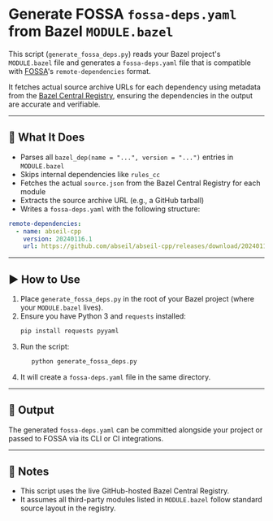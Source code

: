 # Generate FOSSA `fossa-deps.yaml` from Bazel `MODULE.bazel`

This script (`generate_fossa_deps.py`) reads your Bazel project's `MODULE.bazel` file and generates a `fossa-deps.yaml` file that is compatible with [FOSSA](https://fossa.com/)'s `remote-dependencies` format.

It fetches actual source archive URLs for each dependency using metadata from the [Bazel Central Registry](https://registry.bazel.build/), ensuring the dependencies in the output are accurate and verifiable.

---

## 🔧 What It Does

- Parses all `bazel_dep(name = "...", version = "...")` entries in `MODULE.bazel`
- Skips internal dependencies like `rules_cc`
- Fetches the actual `source.json` from the Bazel Central Registry for each module
- Extracts the source archive URL (e.g., a GitHub tarball)
- Writes a `fossa-deps.yaml` with the following structure:

```yaml
remote-dependencies:
  - name: abseil-cpp
    version: 20240116.1
    url: https://github.com/abseil/abseil-cpp/releases/download/20240116.1/abseil-cpp-20240116.1.tar.gz
```

---

## ▶️ How to Use

1. Place `generate_fossa_deps.py` in the root of your Bazel project (where your `MODULE.bazel` lives).
2. Ensure you have Python 3 and `requests` installed:
   ```bash
   pip install requests pyyaml
   ```
3. Run the script:
   ```bash
      python generate_fossa_deps.py
   ```
4. It will create a `fossa-deps.yaml` file in the same directory.

---

## 📁 Output

The generated `fossa-deps.yaml` can be committed alongside your project or passed to FOSSA via its CLI or CI integrations.

---

## 📝 Notes

- This script uses the live GitHub-hosted Bazel Central Registry.
- It assumes all third-party modules listed in `MODULE.bazel` follow standard source layout in the registry.
